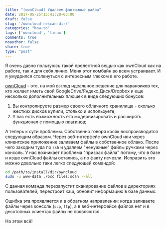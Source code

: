 ```yaml
---
title: "[ownCloud] Удаляем фантомные файлы"
date: 2017-05-25T15:41:28+03:00
draft: false
slug: '/owncloud-rescan-dir/'
categories: "how-to"
tags: ['owncloud', 'linux']
comments: true
noauthor: false
share: true
type: "post"
---
```


Я очень давно пользуюсь такой прелестной вещью как ownCloud как на работе, так и для себя лично. Меня этот комбайн во всем устраивает. И я умудрился столкнуться с интересным глюком в его работе.

[ownCloud](https://owncloud.org) - это, на мой взгляд идеальное решение для ~~параноиков~~ тех, кто желает иметь свой GoogleDrive/Яндекс.Диск/Dropbox и еще несколько дополнительных плюшек в виде следующих бонусов:

1.  Вы контролируете размер своего облачного хранилища - сколько жестких дисков купили, столько и используете;
2.  У вас есть возможность его модернизировать и расширять функционал с помощью [плагинов](https://apps.owncloud.com);

А теперь к сути проблемы. Собственно говоря косяк воспроизводится следующим образом. Через веб-интерфейс ownCloud или через клиентское приложение заливаем файлы в собственное облако. После чего заходим туда по `ssh` и удаляем "ненужные" файлы ручками через консоль. У нас возникает проблема "призрак файла" потому, что в базе и кэше ownCloud файлы остались, а по факту исчезли. Исправить это можно довольно таки легко следующей командой:
```bash
cd /path/to/install/dir/owncloud 
sudo -u www-data ./occ files:scan --all
```
С данная команда перезапустит сканирование файлов в директориях пользователей, перестроит кэш, обновит информацию в базе данных.

Ошибка эта проявляется и в обратном направлении: когда заливаете файлы через консоль (`scp`, `ftp`), а в веб-интерфейсе файлов нет и в десктопных клиентах файлы не появляются.

На этом всё!
